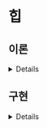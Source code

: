 # 힙

## 이론

<details>
<br/>

힙은 

    완전 이진 트리 기반의 자료구조다.

    주로 배열로 구현한다.

사용 사례는

    이전 주차에서 진행했던 다익스트라 알고리즘의 
    
    time을 O(V²)에서 O(E log V²)으로 줄일 수 있다.

이진 탐색 트리(BST)와 차이점은

|             |                       힙                        |                           BST                            |
| :---------: | :---------------------------------------------: | :------------------------------------------------------: |
| 직관적 차이 |                 상/하 관계 보장                 |                     좌/우 관계 보장                      |
|    풀이     | 우측의 노드가 좌측의 노드보다 작은 경우가 있다. | 부모는 왼쪽 자식보다 크고 오른쪽 자식보다는 작거나 같다. |
|    정렬     |                        X                        |                            O                             |
|    장점     |           가장 작은/큰 값 추출 `O(1)`           |                   탐색/삽입 `O(log n)`                   |

</details>

## 구현

<details>
<table>
  <tr>
    <th>최대힙</th>
    <th>최소힙</th>
  </tr>
  <tr>
    <td>
      <img src="assets/max-heap.png">
    </td>
    <td>
      <img src="assets/min-heap.png">
    </td>
  </tr>
  <tr>
    <td align="center" colspan="2">    
      <table>
        <tr>
          <th></th>
          <th><code>insert</code></th>
          <th><code>extract</code></th>
          <th><code>delete</code></th>          
          <th><code>find</code></th>
          <th><code>swap</code></th>
        </tr>
        <tr>
          <td>time</td>
          <td align="center" colspan="4"><code>O(log n)</code></td>
          <td><code>O(1)</code></td>
        </tr>
        <tr>
          <td>space</td>
          <td align="center" colspan="4"><code>O(log n)</code></td>
          <td><code>O(1)</code></td>
        </tr>
      </table>    
    </td>
  </tr>
  <tr>
    <td>
      <table>
        <tr>
          <th></th>
          <th><code>update</code></th>
          <th><code>_bubbleUp</code></th>
          <th><code>_bubbleDown</code></th>
          <th><code>_binarySearch</code></th>
        </tr>
        <tr>
          <td>time</td>
          <td align="center" colspan="4"><code>O(log n)</code></td>
        </tr>
        <tr>
          <td>space</td>
          <td align="center" colspan="4"><code>O(1)</code></td>
        </tr>
      </table>
    </td>
    <td>
      <table>
        <tr>
          <th></th>
          <th><code>update</code></th>
          <th><code>_bubbleUp</code></th>
          <th><code>_bubbleDown</code></th>
          <th><code>_binarySearch</code></th>
        </tr>
        <tr>
          <td>time</td>
          <td align="center" colspan="4"><code>O(log n)</code></td>
        </tr>
        <tr>
          <td>space</td>
          <td align="center" colspan="4"><code>O(1)</code></td>
        </tr>
      </table>
    </td>
  </tr>
</table>

</details>
